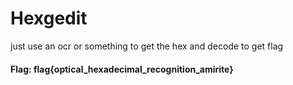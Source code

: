 # Hexgedit 

just use an ocr or something to get the hex and decode to get flag

#### Flag: flag{optical_hexadecimal_recognition_amirite}
